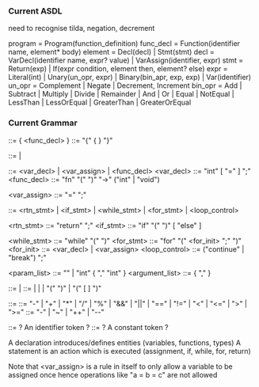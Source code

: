 ### Current ASDL

need to recognise tilda, negation, decrement

program = Program(function_definition)
func_decl = Function(identifier name, element\* body)
element = Decl(decl) | Stmt(stmt)
decl = VarDecl(identifier name, expr? value) | VarAssign(identifier, expr)
stmt = Return(exp) | If(expr condition, element then, element? else)
expr = Literal(int) | Unary(un_opr, expr) | Binary(bin_apr, exp, exp) | Var(identifier)
un_opr = Complement | Negate | Decrement, Increment
bin_opr = Add | Subtract | Multiply | Divide | Remainder | And | Or
| Equal | NotEqual | LessThan | LessOrEqual
| GreaterThan | GreaterOrEqual

### Current Grammar

<program> ::= { <func_decl> }
<block> ::= "{" { <element> } "}"

<element> ::= <stmt> | <decl>

<decl> ::= <var_decl> | <var_assign> | <func_decl>
<var_decl> ::= "int" <identifier> [ "=" <expr> ] ";"
<func_decl> ::= "fn" <identifier> "(" <param-list> ")" "->" ("int" | "void") <block>

<var_assign> ::= <identifer> "=" <expr> ";"

<stmt> ::= <rtn_stmt> | <if_stmt> | <while_stmt> | <for_stmt> | <loop_control>

<rtn_stmt> ::= "return" <expr> ";"
<if_stmt> ::= "if" "(" <expr> ")" <block> [ "else" <block> ]

<while_stmt> ::= "while" "(" <expr> ")" <block>
<for_stmt> ::= "for" "(" <for_init> <expr> ";" <expr> ")" <block>
<for_init> ::= <var_decl> | <var_assign>
<loop_control> ::= ("continue" | "break") ";"

<param_list> ::= "" | "int" <identifier> { "," "int" <identifier> }
<argument_list> ::= <exp> { "," <exp> }

<expr> ::= <factor> | <expr> <binopr> <expr>
<factor> ::= <int> | <identifier> | <unopr> <factor> | "(" <expr> ")" | <identifier> "(" [ <argument-list> ] ")"

<binopr> ::= ::= "-" | "+" | "\*" | "/" | "%" | "&&" | "||"
| "==" | "!=" | "<" | "<=" | ">" | ">="
<unopr> ::= "-" | "~" | "++" | "--"

<identifier> ::= ? An identifier token ?
<int> ::= ? A constant token ?

A declaration introduces/defines entities (variables, functions, types)
A statement is an action which is executed (assignment, if, while, for, return)

Note that <var_assign> is a rule in itself to only allow a variable to be assigned once hence operations like "a = b = c" are not allowed
